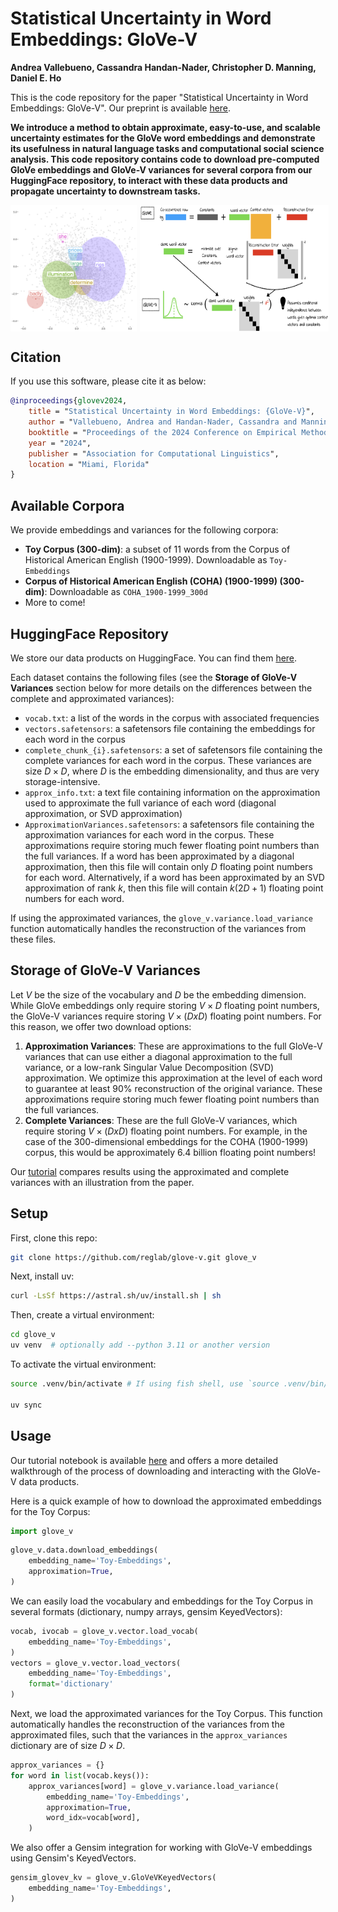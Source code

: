 # Statistical Uncertainty in Word Embeddings: GloVe-V
**Andrea Vallebueno, Cassandra Handan-Nader, Christopher D. Manning, Daniel E. Ho**

This is the code repository for the paper "Statistical Uncertainty in Word Embeddings: GloVe-V". Our preprint is available [here](https://arxiv.org/abs/2406.12165).

**We introduce a method to obtain approximate, easy-to-use, and scalable uncertainty estimates for the GloVe word embeddings and demonstrate its usefulness in natural language tasks and computational social science analysis. This code repository contains code to download pre-computed GloVe embeddings and GloVe-V variances for several corpora from our HuggingFace repository, to interact with these data products and propagate uncertainty to downstream tasks.**


<div style="display: flex; gap: 5px;">
    <img src="figures/vector_space_2d_coha.png" width="40%"/>
    <img src="figures/glove_diagram.jpg" width="60%"/>
</div>

## Citation

If you use this software, please cite it as below:

```bibtex
@inproceedings{glovev2024,
    title = "Statistical Uncertainty in Word Embeddings: {GloVe-V}",
    author = "Vallebueno, Andrea and Handan-Nader, Cassandra and Manning, Christopher D. and Ho, Daniel E.",
    booktitle = "Proceedings of the 2024 Conference on Empirical Methods in Natural Language Processing",
    year = "2024",
    publisher = "Association for Computational Linguistics",
    location = "Miami, Florida"
}
```

## Available Corpora

We provide embeddings and variances for the following corpora:

- **Toy Corpus (300-dim)**: a subset of 11 words from the Corpus of Historical American English (1900-1999). Downloadable as `Toy-Embeddings`
- **Corpus of Historical American English (COHA) (1900-1999) (300-dim)**: Downloadable as `COHA_1900-1999_300d`
- More to come!

## HuggingFace Repository
We store our data products on HuggingFace. You can find them [here](https://huggingface.co/datasets/reglab/glove-v).

Each dataset contains the following files (see the **Storage of GloVe-V Variances** section below for more details on the differences between the complete and approximated variances):
- `vocab.txt`: a list of the words in the corpus with associated frequencies
- `vectors.safetensors`: a safetensors file containing the embeddings for each word in the corpus
- `complete_chunk_{i}.safetensors`: a set of safetensors file containing the complete variances for each word in the corpus. These variances are size $D \times D$, where $D$ is the embedding dimensionality, and thus are very storage-intensive.
- `approx_info.txt`: a text file containing information on the approximation used to approximate the full variance of each word (diagonal approximation, or SVD approximation)
- `ApproximationVariances.safetensors`: a safetensors file containing the approximation variances for each word in the corpus. These approximations require storing much fewer floating point numbers than the full variances. If a word has been approximated by a diagonal approximation, then this file will contain only $D$ floating point numbers for each word. Alternatively, if a word has been approximated by an SVD approximation of rank $k$, then this file will contain $k(2D + 1)$ floating point numbers for each word.

If using the approximated variances, the `glove_v.variance.load_variance` function automatically handles the reconstruction of the variances from these files.

## Storage of GloVe-V Variances

Let $V$ be the size of the vocabulary and $D$ be the embedding dimension. While GloVe embeddings only require storing $V \times D$ floating point numbers, the GloVe-V variances require storing $V \times (D x D)$ floating point numbers. For this reason, we offer two download options:

1. **Approximation Variances**: These are approximations to the full GloVe-V variances that can use either a diagonal approximation to the full variance, or a low-rank Singular Value Decomposition (SVD) approximation. We optimize this approximation at the level of each word to guarantee at least 90% reconstruction of the original variance. These approximations require storing much fewer floating point numbers than the full variances.
2. **Complete Variances**: These are the full GloVe-V variances, which require storing $V \times (D x D)$ floating point numbers. For example, in the case of the 300-dimensional embeddings for the COHA (1900-1999) corpus, this would be approximately 6.4 billion floating point numbers!

Our [tutorial](https://github.com/reglab/glove-v/blob/main/glove_v/docs/tutorial.ipynb) compares results using the approximated and complete variances with an illustration from the paper.

## Setup

First, clone this repo:

```bash
git clone https://github.com/reglab/glove-v.git glove_v
```

Next, install uv:

```bash
curl -LsSf https://astral.sh/uv/install.sh | sh
```

Then, create a virtual environment:

```bash
cd glove_v
uv venv  # optionally add --python 3.11 or another version
```

To activate the virtual environment:

```bash
source .venv/bin/activate # If using fish shell, use `source .venv/bin/activate.fish` instead

uv sync
```

## Usage

Our tutorial notebook is available [here](https://github.com/reglab/glove-v/blob/main/glove_v/docs/tutorial.ipynb) and offers a more detailed walkthrough of the process of downloading and interacting with the GloVe-V data products.

Here is a quick example of how to download the approximated embeddings for the Toy Corpus:

```python
import glove_v
```

```python
glove_v.data.download_embeddings(
    embedding_name='Toy-Embeddings',
    approximation=True,
)
```

We can easily load the vocabulary and embeddings for the Toy Corpus in several formats (dictionary, numpy arrays, gensim KeyedVectors):
```python
vocab, ivocab = glove_v.vector.load_vocab(
    embedding_name='Toy-Embeddings',
)
vectors = glove_v.vector.load_vectors(
    embedding_name='Toy-Embeddings',
    format='dictionary'
)
```

Next, we load the approximated variances for the Toy Corpus. This function automatically handles the reconstruction of the variances from the approximated files, such that the variances in the `approx_variances` dictionary are of size $D \times D$.

```python
approx_variances = {}
for word in list(vocab.keys()):
    approx_variances[word] = glove_v.variance.load_variance(
        embedding_name='Toy-Embeddings',
        approximation=True,
        word_idx=vocab[word],
    )
```

We also offer a Gensim integration for working with GloVe-V embeddings using Gensim's KeyedVectors.

```python
gensim_glovev_kv = glove_v.GloVeVKeyedVectors(
    embedding_name='Toy-Embeddings',
)
```
